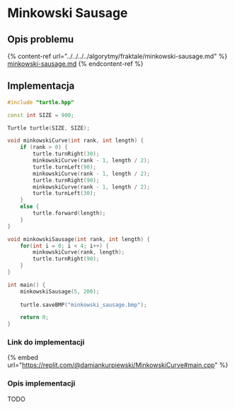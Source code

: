 # Minkowski Sausage

## Opis problemu

{% content-ref url="../../../../algorytmy/fraktale/minkowski-sausage.md" %}
[minkowski-sausage.md](../../../../algorytmy/fraktale/minkowski-sausage.md)
{% endcontent-ref %}

## Implementacja

```cpp
#include "turtle.hpp"

const int SIZE = 900;

Turtle turtle(SIZE, SIZE);

void minkowskiCurve(int rank, int length) {
    if (rank > 0) {
        turtle.turnRight(30);
        minkowskiCurve(rank - 1, length / 2);
        turtle.turnLeft(90);
        minkowskiCurve(rank - 1, length / 2);
        turtle.turnRight(90);
        minkowskiCurve(rank - 1, length / 2);
        turtle.turnLeft(30);
    }
    else {
        turtle.forward(length);
    }
}

void minkowskiSausage(int rank, int length) {
    for(int i = 0; i < 4; i++) {
        minkowskiCurve(rank, length);
        turtle.turnRight(90);
    }
}

int main() {
    minkowskiSausage(5, 200);
    
    turtle.saveBMP("minkowski_sausage.bmp");

    return 0;
} 
```

### Link do implementacji

{% embed url="https://replit.com/@damiankurpiewski/MinkowskiCurve#main.cpp" %}

### Opis implementacji

TODO
